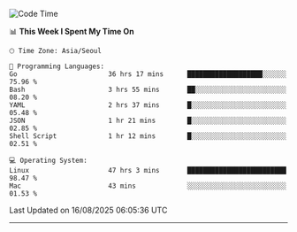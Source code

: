 <!---
[![JS's LinkedIn](https://img.shields.io/badge/LinkedIn-blue?style=for-the-badge&logo=linkedin)](https://www.linkedin.com/in/jaeseung-lee-5a2a32139/) 
[![JS's Notion](https://img.shields.io/badge/Notion-black?style=for-the-badge&logo=notion)](https://bit.ly/ljswiki1) <br><br>
-->
<!-- ![JS's GitHub stats](https://github-readme-stats-lemon-five.vercel.app/api?username=tkxkd0159&hide=contribs,prs,stars,issues&show_icons=true&theme=react&include_all_commits=true)   -->
<!-- ![Top Langs](https://github-readme-stats-lemon-five.vercel.app/api/top-langs/?username=tkxkd0159&layout=compact&hide=jupyter%20notebook,scss,html,css&langs_count=10)  -->


<!--START_SECTION:waka-->
![Code Time](http://img.shields.io/badge/Code%20Time-4%2C211%20hrs%2051%20mins-blue)

📊 **This Week I Spent My Time On** 

```text
🕑︎ Time Zone: Asia/Seoul

💬 Programming Languages: 
Go                       36 hrs 17 mins      ███████████████████░░░░░░   75.96 % 
Bash                     3 hrs 55 mins       ██░░░░░░░░░░░░░░░░░░░░░░░   08.20 % 
YAML                     2 hrs 37 mins       █░░░░░░░░░░░░░░░░░░░░░░░░   05.48 % 
JSON                     1 hr 21 mins        █░░░░░░░░░░░░░░░░░░░░░░░░   02.85 % 
Shell Script             1 hr 12 mins        █░░░░░░░░░░░░░░░░░░░░░░░░   02.51 % 

💻 Operating System: 
Linux                    47 hrs 3 mins       █████████████████████████   98.47 % 
Mac                      43 mins             ░░░░░░░░░░░░░░░░░░░░░░░░░   01.53 % 
```


 Last Updated on 16/08/2025 06:05:36 UTC
<!--END_SECTION:waka-->

---
<!---
<a href="https://github.com/tkxkd0159/books">
  <img align="center" src="https://github-readme-stats-lemon-five.vercel.app/api/pin/?username=tkxkd0159&repo=books&theme=react" />
</a>
-->

<!---
- 🔭 I’m currently working on ...
- 🌱 I’m currently learning blockchain and distributed network
- 👯 I’m looking to collaborate on ...
- 🤔 I’m looking for help with ...
- 💬 Ask me about ...
- 📫 How to reach me: ...
- 😄 Pronouns: ...
- ⚡ Fun fact: ...
-->
